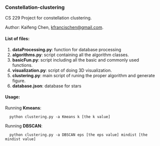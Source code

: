 ### Constellation-clustering

CS 229 Project for constellation clustering.

Author: Kaifeng Chen, <kfrancischen@gmail.com>.
#### List of files:     
1. **dataProcessing.py**: function for database processing
2. **algorithms.py**: script containing all the algorithm classes.
3. **basicFun.py**: script including all the basic and commonly used functions.
4. **visualization.py**: script of doing 3D visualization.
5. **clustering.py**: main script of runing the proper algorithm and generate figure.
6. **database.json**: database for stars

#### Usage:
Running **Kmeans**:
```shellscript
  python clustering.py -a Kmeans k [the k value]
```
Running **DBSCAN**:
```shellscript
  python clustering.py -a DBSCAN eps [the eps value] mindist [the mindist value]
```

